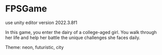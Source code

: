 # FPSGame
use unity editor version 2022.3.8f1
 
In this game, you enter the dairy of a college-aged girl. You walk through her life and help her battle the unique challenges she faces daily.

Theme: neon, futuristic, city
